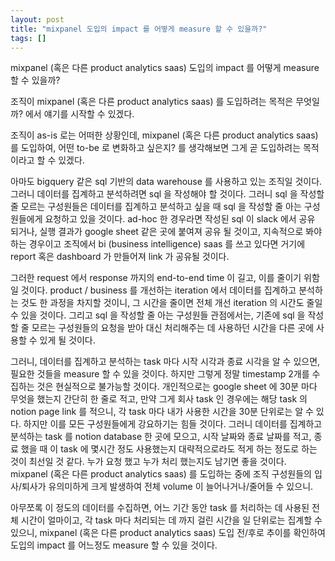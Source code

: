 ```yaml
---
layout: post
title: "mixpanel 도입의 impact 를 어떻게 measure 할 수 있을까?"
tags: []
---
```


mixpanel (혹은 다른 product analytics saas) 도입의 impact 를 어떻게 measure 할 수 있을까?

조직이 mixpanel (혹은 다른 product analytics saas) 를 도입하려는 목적은 무엇일까? 에서 얘기를 시작할 수 있겠다.

조직이 as-is 로는 어떠한 상황인데, mixpanel (혹은 다른 product analytics saas) 를 도입하여, 어떤 to-be 로 변화하고 싶은지? 를 생각해보면 그게 곧 도입하려는 목적이라고 할 수 있겠다. 

아마도 bigquery 같은 sql 기반의 data warehouse 를 사용하고 있는 조직일 것이다. 그러니 데이터를 집계하고 분석하려면 sql 을 작성해야 할 것이다. 그러니 sql 을 작성할 줄 모르는 구성원들은 데이터를 집계하고 분석하고 싶을 때 sql 을 작성할 줄 아는 구성원들에게 요청하고 있을 것이다. ad-hoc 한 경우라면 작성된 sql 이 slack 에서 공유 되거나, 실행 결과가 google sheet 같은 곳에 붙여져 공유 될 것이고, 지속적으로 봐야하는 경우이고 조직에서 bi (business intelligence) saas 를 쓰고 있다면 거기에 report 혹은 dashboard 가 만들어져 link 가 공유될 것이다.

그러한 request 에서 response 까지의 end-to-end time 이 길고, 이를 줄이기 위함일 것이다. product / business 를 개선하는 iteration 에서 데이터를 집계하고 분석하는 것도 한 과정을 차지할 것이니, 그 시간을 줄이면 전체 개선 iteration 의 시간도 줄일 수 있을 것이다. 그리고 sql 을 작성할 줄 아는 구성원들 관점에서는, 기존에 sql 을 작성할 줄 모르는 구성원들의 요청을 받아 대신 처리해주는 데 사용하던 시간을 다른 곳에 사용할 수 있게 될 것이다.

그러니, 데이터를 집계하고 분석하는 task 마다 시작 시각과 종료 시각을 알 수 있으면, 필요한 것들을 measure 할 수 있을 것이다. 하지만 그렇게 정말 timestamp 2개를 수집하는 것은 현실적으로 불가능할 것이다. 개인적으로는 google sheet 에 30분 마다 무엇을 했는지 간단히 한 줄로 적고, 만약 그게 회사 task 인 경우에는 해당 task 의 notion page link 를 적으니, 각 task 마다 내가 사용한 시간을 30분 단위로는 알 수 있다. 하지만 이를 모든 구성원들에게 강요하기는 힘들 것이다. 그러니 데이터를 집계하고 분석하는 task 를 notion database 한 곳에 모으고, 시작 날짜와 종료 날짜를 적고, 종료 했을 때 이 task 에 몇시간 정도 사용했는지 대략적으로라도 적게 하는 정도로 하는 것이 최선일 것 같다. 누가 요청 했고 누가 처리 했는지도 남기면 좋을 것이다. mixpanel (혹은 다른 product analytics saas) 를 도입하는 중에 조직 구성원들의 입사/퇴사가 유의미하게 크게 발생하여 전체 volume 이 늘어나거나/줄어들 수 있으니.

아무쪼록 이 정도의 데이터를 수집하면, 어느 기간 동안 task 를 처리하는 데 사용된 전체 시간이 얼마이고, 각 task 마다 처리되는 데 까지 걸린 시간을 일 단위로는 집계할 수 있으니, mixpanel (혹은 다른 product analytics saas) 도입 전/후로 추이를 확인하여 도입의 impact 를 어느정도 measure 할 수 있을 것이다. 
